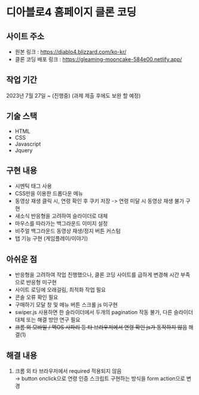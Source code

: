 # 디아블로4 홈페이지 클론 코딩

## 사이트 주소
+ 원본 링크 : https://diablo4.blizzard.com/ko-kr/
+ 클론 코딩 배포 링크 : https://gleaming-mooncake-584e00.netlify.app/

## 작업 기간
2023년 7월 27일 ~ (진행중)
(과제 제출 후에도 보완 할 예정)

## 기술 스택

+ HTML
+ CSS
+ Javascript
+ Jquery

## 구현 내용

+ 시멘틱 태그 사용
+ CSS만을 이용한 드롭다운 메뉴
+ 동영상 재생 클릭 시, 연령 확인 후 쿠키 저장 -> 연령 미달 시 동영상 재생 불가 구현
+ 새소식 반응형을 고려하여 슬라이더로 대체
+ 마우스를 따라가는 백그라운드 이미지 설정
+ 비주얼 백그라운드 동영상 재생/정지 버튼 커스텀
+ 탭 기능 구현 (게임플레이/이야기)

## 아쉬운 점

+ 반응형을 고려하여 작업 진행했으나, 클론 코딩 사이트를 급하게 변경해 시간 부족으로 반응형 미구현
+ 사이트 로딩에 오래걸림, 최적화 작업 필요
+ 콘솔 오류 확인 필요
+ 구매하기 모달 창 및 메뉴 버튼 스크롤 js 미구현
+ swiper.js 사용하면 한 슬라이더에서 두개의 pagination 작동 불가, 다른 슬라이더 대체 또는 해결 방안 연구 필요
+ ~~크롬 외 모바일 / 맥OS 사파리 등 타 브라우저에서 연령 확인 js가 동작하지 않음~~  해결(1)


## 해결 내용

1. 크롬 외 타 브라우저에서 required 적용되지 않음<br>
→ button onclick으로 연령 인증 스크립트 구현하는 방식을 form action으로 변경

